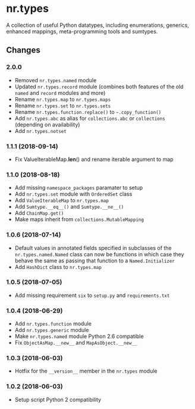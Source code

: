 # nr.types

A collection of useful Python datatypes, including enumerations, generics,
enhanced mappings, meta-programming tools and sumtypes.

## Changes

### 2.0.0

* Removed `nr.types.named` module
* Updated `nr.types.record` module (combines both features of the old
  `named` and `record` modules and more)
* Rename `nr.types.map` to `nr.types.maps`
* Rename `nr.types.set` to `nr.types.sets`
* Rename `nr.types.function.replace()` to `~.copy_function()`
* Add `nr.types.abc` as alias for `collections.abc` or `collections` (depending
  on availability)
* Add `nr.types.notset`

### 1.1.1 (2018-09-14)

* Fix ValueIterableMap.__len__() and rename iterable argument to map

### 1.1.0 (2018-08-18)

* Add missing `namespace_packages` paramater to setup
* Add `nr.types.set` module with `OrderedSet` class
* Add `ValueIterableMap` to `nr.types.map`
* Add `Sumtype.__eq__()` and `Sumtype.__ne__()`
* Add `ChainMap.get()`
* Make maps inherit from `collections.MutableMapping`

### 1.0.6 (2018-07-14)

* Default values in annotated fields specified in subclasses of the
  `nr.types.named.Named` class can now be functions in which case they
  behave the same as passing that function to a `Named.Initializer`
* Add `HashDict` class to `nr.types.map`

### 1.0.5 (2018-07-05)

* Add missing requirement `six` to `setup.py` and `requirements.txt`

### 1.0.4 (2018-06-29)

* Add `nr.types.function` module
* Add `nr.types.generic` module
* Make `nr.types.named` module Python 2.6 compatible
* Fix `ObjectAsMap.__new__` and `MapAsObject.__new__`

### 1.0.3 (2018-06-03)

* Hotfix for the `__version__` member in the `nr.types` module

### 1.0.2 (2018-06-03)

* Setup script Python 2 compatibility
